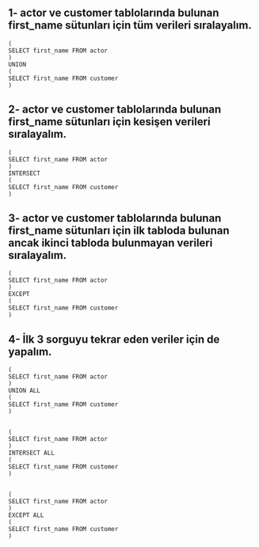 ## 1- actor ve customer tablolarında bulunan first_name sütunları için tüm verileri sıralayalım.
    (
    SELECT first_name FROM actor
    )
    UNION
    (
    SELECT first_name FROM customer
    )

## 2- actor ve customer tablolarında bulunan first_name sütunları için kesişen verileri sıralayalım.
    (
    SELECT first_name FROM actor
    )
    INTERSECT
    (
    SELECT first_name FROM customer
    )
## 3- actor ve customer tablolarında bulunan first_name sütunları için ilk tabloda bulunan ancak ikinci tabloda bulunmayan verileri sıralayalım.
    (
    SELECT first_name FROM actor
    )
    EXCEPT
    (
    SELECT first_name FROM customer
    )
## 4- İlk 3 sorguyu tekrar eden veriler için de yapalım.
    (
    SELECT first_name FROM actor
    )
    UNION ALL
    (
    SELECT first_name FROM customer
    )


    (
    SELECT first_name FROM actor
    )
    INTERSECT ALL
    (
    SELECT first_name FROM customer
    )


    (
    SELECT first_name FROM actor
    )
    EXCEPT ALL
    (
    SELECT first_name FROM customer
    )
